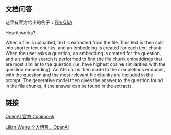 

## 文档问答

这里有官方给出的例子：[File Q&A](https://github.com/openai/openai-cookbook/tree/main/apps/file-q-and-a)

How it works?

When a file is uploaded, text is extracted from the file. This text is then split into shorter text chunks, and an embedding is created for each text chunk. When the user asks a question, an embedding is created for the question, and a similarity search is performed to find the file chunk embeddings that are most similar to the question (i.e. have highest cosine similarities with the question embedding). An API call is then made to the completions endpoint, with the question and the most relevant file chunks are included in the prompt. The generative model then gives the answer to the question found in the file chunks, if the answer can be found in the extracts.


## 链接

[OpenAI 官方 Cookbook](https://github.com/openai/openai-cookbook/tree/main)

[Lilian Weng 个人博客，OpenAI](https://lilianweng.github.io/)


